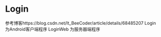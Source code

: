# Login
参考博客https://blog.csdn.net/It_BeeCoder/article/details/68485207
Login 为Android客户端程序
LoginWeb 为服务器端程序
